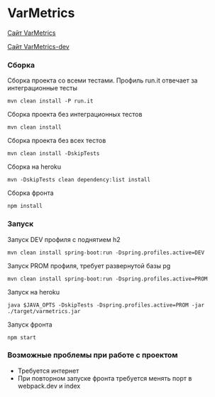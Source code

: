 # VarMetrics

[Сайт VarMetrics](https://varmetrics.herokuapp.com/)

[Сайт VarMetrics-dev](https://varmetrics-dev.herokuapp.com/)


### Сборка

Сборка проекта со всеми тестами. Профиль run.it отвечает за интеграционные тесты
```
mvn clean install -P run.it
```

Сборка проекта без интеграционных тестов
```
mvn clean install
```

Сборка проекта без всех тестов
```
mvn clean install -DskipTests
```

Сборка на heroku
```
mvn -DskipTests clean dependency:list install
```

Сборка фронта
```
npm install
```

### Запуск
Запуск DEV профиля с поднятием h2
```
mvn clean install spring-boot:run -Dspring.profiles.active=DEV
```

Запуск PROM профиля, требует развернутой базы pg
```
mvn clean install spring-boot:run -Dspring.profiles.active=PROM
```

Запуск на heroku
```
java $JAVA_OPTS -DskipTests -Dspring.profiles.active=PROM -jar ./target/varmetrics.jar
```

Запуск фронта
```
npm start
```

### Возможные проблемы при работе с проектом
- Требуется интернет
- При повторном запуске фронта требуется менять порт в webpack.dev и index